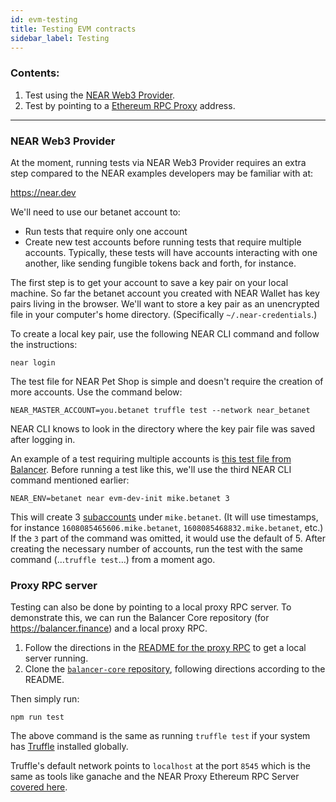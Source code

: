 ```yaml
---
id: evm-testing
title: Testing EVM contracts
sidebar_label: Testing
---
```


### Contents:
1. Test using the <a href="#near-web3-provider">NEAR Web3 Provider</a>.
2. Test by pointing to a <a href="#proxy-rpc">Ethereum RPC Proxy</a> address.

---

<h3 id="near-web3-provider">NEAR Web3 Provider</h3>

At the moment, running tests via NEAR Web3 Provider requires an extra step compared to the NEAR examples developers may be familiar with at:

<a href="https://near.dev" target="_blank">https://near.dev</a>

We'll need to use our betanet account to:

- Run tests that require only one account
- Create new test accounts before running tests that require multiple accounts. Typically, these tests will have accounts interacting with one another, like sending fungible tokens back and forth, for instance.

The first step is to get your account to save a key pair on your local machine. So far the betanet account you created with NEAR Wallet has key pairs living in the browser. We'll want to store a key pair as an unencrypted file in your computer's home directory. (Specifically `~/.near-credentials`.)

To create a local key pair, use the following NEAR CLI command and follow the instructions:

    near login

The test file for NEAR Pet Shop is simple and doesn't require the creation of more accounts. Use the command below:

    NEAR_MASTER_ACCOUNT=you.betanet truffle test --network near_betanet

NEAR CLI knows to look in the directory where the key pair file was saved after logging in.

An example of a test requiring multiple accounts is <a href="https://github.com/near/balancer-core/blob/42b2d351667761130dd7c88190b56024f6114e1f/test/pool.js#L9-L12" target="_blank">this test file from Balancer</a>. Before running a test like this, we'll use the third NEAR CLI command mentioned earlier:

    NEAR_ENV=betanet near evm-dev-init mike.betanet 3

This will create 3 [subaccounts](/docs/concepts/account#subaccounts) under `mike.betanet`. (It will use timestamps, for instance `1608085465606.mike.betanet`, `1608085468832.mike.betanet`, etc.) If the `3` part of the command was omitted, it would use the default of 5. After creating the necessary number of accounts, run the test with the same command (…`truffle test`…) from a moment ago.

<h3 id="proxy-rpc">Proxy RPC server</h3>

Testing can also be done by pointing to a local proxy RPC server. To demonstrate this, we can run the Balancer Core repository (for https://balancer.finance) and a local proxy RPC.

1. Follow the directions in the <a href="https://github.com/near/near-eth-rpc" target="_blank">README for the proxy RPC</a> to get a local server running.
2. Clone the <a href="https://github.com/balancer-labs/balancer-core" target="_blank">`balancer-core` repository</a>, following directions according to the README.

Then simply run:

    npm run test

The above command is the same as running `truffle test` if your system has <a href="https://www.trufflesuite.com/truffle" target="_blank">Truffle</a> installed globally.

Truffle's default network points to `localhost` at the port `8545` which is the same as tools like ganache and the NEAR Proxy Ethereum RPC Server [covered here](/docs/evm/near-eth-rpc).